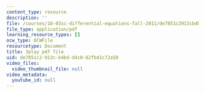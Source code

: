 ```yaml
---
content_type: resource
description: ''
file: /courses/18-03sc-differential-equations-fall-2011/de7851c2913cb4bdd4c062fbd1c72a50_76WdBlGpxVw.pdf
file_type: application/pdf
learning_resource_types: []
ocw_type: OCWFile
resourcetype: Document
title: 3play pdf file
uid: de7851c2-913c-b4bd-d4c0-62fbd1c72a50
video_files:
  video_thumbnail_file: null
video_metadata:
  youtube_id: null
---
```

